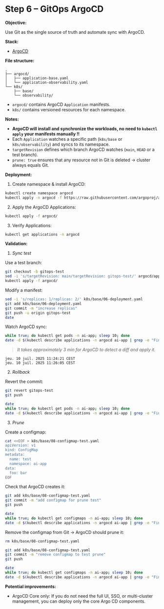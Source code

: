 # Step 6 – GitOps ArgoCD

**Objective:**

Use Git as the single source of truth and automate sync with ArgoCD.

**Stack:**

- [ArgoCD](https://argo-cd.readthedocs.io/en/stable/)

**File structure:**

```
.
├── argocd/       
│   ├── application-base.yaml                  
│   └── application-observability.yaml
└── k8s/
    ├── base/
    └── observability/
```

- `argocd/` contains ArgoCD `Application` manifests.
- `k8s/` contains versioned resources for each namespace.

**Notes:**

- **ArgoCD will install and synchronize the workloads, no need to `kubectl apply` your manifests manually !!**
- Each `Application` watches a specific path (`k8s/base` or `k8s/observability`) and syncs to its namespace.
- `targetRevision` defines which branch ArgoCD watches (`main`, `HEAD` or a test branch).
- `prune: true` ensures that any resource not in Git is deleted → cluster always equals Git.

**Deployment:**

1. Create namespace & install ArgoCD:

```bash
kubectl create namespace argocd
kubectl apply -n argocd -f https://raw.githubusercontent.com/argoproj/argo-cd/stable/manifests/install.yaml
````

2. Apply the ArgoCD Applications:

```bash
kubectl apply -f argocd/
```

3. Verify Applications:

```bash
kubectl get applications -n argocd
```

**Validation:**

1. *Sync test*

Use a test branch:

```bash
git checkout -b gitops-test
sed -i 's/targetRevision: main/targetRevision: gitops-test/' argocd/application-*.yaml
kubectl apply -f argocd/
```

Modify a manifest:

```bash
sed -i 's/replicas: 1/replicas: 2/' k8s/base/06-deployment.yaml
git add k8s/base/06-deployment.yaml
git commit -m "increase replicas"
git push -u origin gitops-test
date
```

Watch ArgoCD sync:

```bash
while true; do kubectl get pods -n ai-app; sleep 10; done
date -d $(kubectl describe applications -n argocd ai-app | grep -e "Finished At" | sed 's/    Finished At:  //')
```

> *It takes approximately 3 min for ArgoCD to detect a diff and apply it.*

```
jeu. 10 juil. 2025 11:24:21 CEST
jeu. 10 juil. 2025 11:26:05 CEST
```

2. *Rollback*

Revert the commit:

```bash
git revert gitops-test
git push

date
while true; do kubectl get pods -n ai-app; sleep 10; done
date -d $(kubectl describe applications -n argocd ai-app | grep -e "Finished At" | sed 's/    Finished At:  //')
```

3. *Prune*

Create a configmap:

```bash
cat <<EOF > k8s/base/08-configmap-test.yaml
apiVersion: v1
kind: ConfigMap
metadata:
  name: test
  namespace: ai-app
data:
  foo: bar
EOF
```

Check that ArgoCD creates it:

```bash
git add k8s/base/08-configmap-test.yaml
git commit -m "add configmap for prune test"
git push

date
while true; do kubectl get configmaps -n ai-app; sleep 10; done
date -d $(kubectl describe applications -n argocd ai-app | grep -e "Finished At" | sed 's/    Finished At:  //')
```

Remove the configmap from Git → ArgoCD should prune it:

```bash
rm k8s/base/08-configmap-test.yaml

git add k8s/base/08-configmap-test.yaml
git commit -m "remove configmap to test prune"
git push

date
while true; do kubectl get configmaps -n ai-app; sleep 10; done
date -d $(kubectl describe applications -n argocd ai-app | grep -e "Finished At" | sed 's/    Finished At:  //')
```

**Potential improvements:**

- ArgoCD Core only: If you do not need the full UI, SSO, or multi-cluster management, you can deploy only the core Argo CD components.